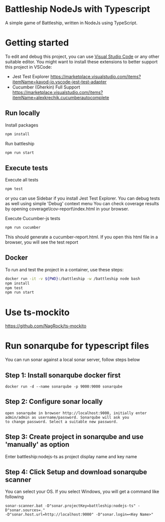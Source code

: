 
# Battleship NodeJs with Typescript

A simple game of Battleship, written in NodeJs using TypeScript.  

# Getting started

To edit and debug this project, you can use [Visual Studio Code](https://code.visualstudio.com/) or any other suitable editor.
You might want to install these extensions to better support this project in VSCode:
* Jest Test Explorer https://marketplace.visualstudio.com/items?itemName=kavod-io.vscode-jest-test-adapter
* Cucumber (Gherkin) Full Support https://marketplace.visualstudio.com/items?itemName=alexkrechik.cucumberautocomplete

## Run locally
Install packages

```bash
npm install
```

Run battleship

```bash
npm run start
```

## Execute tests

Execute all tests
```bash
npm test
```
or you can use Sidebar if you install Jest Test Explorer. You can debug tests as well using simple 'Debug' context menu
You can check coverage results by opening coverage\lcov-report\index.html in your browser.


Execute Cucumber-js tests
```bash
npm run cucumber
```
This should generate a cucumber-report.html. If you open this html file in a browser, you will see the test report
## Docker

To run and test the project in a container, use these steps:

```bash
docker run -it -v ${PWD}:/battleship -w /battleship node bash
npm install
npm test
npm run start
```

# Use ts-mockito
https://github.com/NagRock/ts-mockito

# Run sonarqube for typescript files

You can run sonar against a local sonar server, follow steps below

## Step 1: Install sonarqube docker first
```
docker run -d --name sonarqube -p 9000:9000 sonarqube
```
## Step 2: Configure sonar locally
```
open sonarqube in browser http://localhost:9000, initially enter admin/admin as username/password. Sonarqube will ask you
to change password. Select a suitable new password.
```

## Step 3: Create project in sonarqube and use 'manually' as option

Enter battleship:nodejs-ts as project display name and key name

## Step 4:  Click Setup and download sonarqube scanner

You can select your OS. If you select Windows, you will get a command like following
```
sonar-scanner.bat -D"sonar.projectKey=battleship:nodejs-ts" -D"sonar.sources=." 
-D"sonar.host.url=http://localhost:9000" -D"sonar.login=<Key Name>"
```
